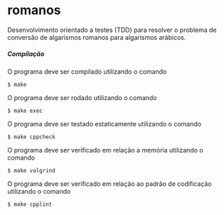 # romanos
Desenvolvimento orientado a testes (TDD) para resolver o problema de conversão de algarismos romanos para algarismos arábicos.

##### Compilação 

O programa deve ser compilado utilizando o comando

`$ make`

O programa deve ser rodado utilizando o comando

`$ make exec`

O programa deve ser testado estaticamente utilizando o comando

`$ make cppcheck`

O programa deve ser verificado em relação a memória utilizando o comando

`$ make valgrind`

O programa deve ser verificado em relação ao padrão de codificação utilizando o comando

`$ make cpplint`
